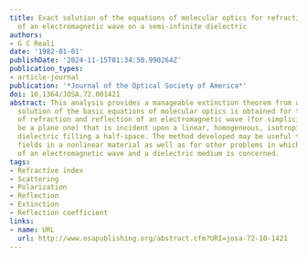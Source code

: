 ```yaml
---
title: Exact solution of the equations of molecular optics for refraction and reflection
  of an electromagnetic wave on a semi-infinite dielectric
authors:
- G C Reali
date: '1982-01-01'
publishDate: '2024-11-15T01:34:50.990264Z'
publication_types:
- article-journal
publication: '*Journal of the Optical Society of America*'
doi: 10.1364/JOSA.72.001421
abstract: This analysis provides a manageable extinction theorem from which the exact
  solution of the basic equations of molecular optics is obtained for the problem
  of refraction and reflection of an electromagnetic wave (for simplicity, taken to
  be a plane one) that is incident upon a linear, homogeneous, isotropic, nonmagnetic
  dielectric filling a half-space. The method developed may be useful to resolve the
  fields in a nonlinear material as well as for other problems in which the interaction
  of an electromagnetic wave and a dielectric medium is concerned.
tags:
- Refractive index
- Scattering
- Polarization
- Reflection
- Extinction
- Reflection coefficient
links:
- name: URL
  url: http://www.osapublishing.org/abstract.cfm?URI=josa-72-10-1421
---
```

